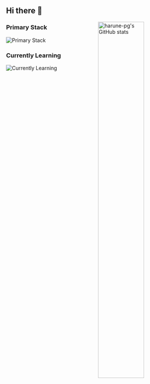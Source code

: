 ## Hi there 👋

<img align="right" width=50% src="https://github-readme-stats.vercel.app/api?username=harune-pg&show_icons=true&theme=transparent" alt="harune-pg's GitHub stats">

### Primary Stack
![Primary Stack](https://skillicons.dev/icons?i=py,django)
### Currently Learning
![Currently Learning](https://skillicons.dev/icons?i=react,aws)
